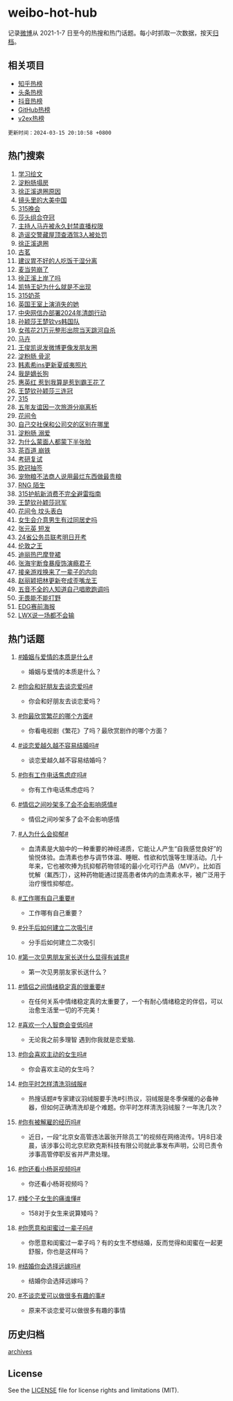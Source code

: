 # weibo-hot-hub

记录[微博](https://www.weibo.com)从 2021-1-7 日至今的热搜和热门话题。每小时抓取一次数据，按天[归档](archives)。

## 相关项目

- [知乎热榜](https://github.com/lonnyzhang423/zhihu-hot-hub)
- [头条热榜](https://github.com/lonnyzhang423/toutiao-hot-hub)
- [抖音热榜](https://github.com/lonnyzhang423/douyin-hot-hub)
- [GitHub热榜](https://github.com/lonnyzhang423/github-hot-hub)
- [v2ex热榜](https://github.com/lonnyzhang423/v2ex-hot-hub)


`更新时间：2024-03-15 20:10:58 +0800`

## 热门搜索

1. [学习绘文](https://m.weibo.cn/search?containerid=100103type%3D1%26t%3D10%26q%3D%23%E5%AD%A6%E4%B9%A0%E7%BB%98%E6%96%87%23&stream_entry_id=51&isnewpage=1&extparam=seat%3D1%26stream_entry_id%3D51%26dgr%3D0%26c_type%3D51%26filter_type%3Drealtimehot%26pos%3D0%26cate%3D10103%26q%3D%2523%25E5%25AD%25A6%25E4%25B9%25A0%25E7%25BB%2598%25E6%2596%2587%2523%26display_time%3D1710504657%26pre_seqid%3D171050465718507468171)
1. [淀粉肠塌房](https://m.weibo.cn/search?containerid=100103type%3D1%26t%3D10%26q%3D%E6%B7%80%E7%B2%89%E8%82%A0%E5%A1%8C%E6%88%BF&stream_entry_id=31&isnewpage=1&extparam=seat%3D1%26flag%3D4%26dgr%3D0%26filter_type%3Drealtimehot%26pos%3D0%26stream_entry_id%3D31%26lcate%3D5001%26realpos%3D1%26c_type%3D31%26band_rank%3D1%26cate%3D5001%26q%3D%25E6%25B7%2580%25E7%25B2%2589%25E8%2582%25A0%25E5%25A1%258C%25E6%2588%25BF%26display_time%3D1710504657%26pre_seqid%3D171050465718507468171)
1. [徐正溪退圈原因](https://m.weibo.cn/search?containerid=100103type%3D1%26t%3D10%26q%3D%23%E5%BE%90%E6%AD%A3%E6%BA%AA%E9%80%80%E5%9C%88%E5%8E%9F%E5%9B%A0%23&stream_entry_id=31&isnewpage=1&extparam=seat%3D1%26flag%3D2%26dgr%3D0%26filter_type%3Drealtimehot%26pos%3D1%26stream_entry_id%3D31%26lcate%3D5001%26realpos%3D2%26c_type%3D31%26band_rank%3D2%26cate%3D5001%26q%3D%2523%25E5%25BE%2590%25E6%25AD%25A3%25E6%25BA%25AA%25E9%2580%2580%25E5%259C%2588%25E5%258E%259F%25E5%259B%25A0%2523%26display_time%3D1710504657%26pre_seqid%3D171050465718507468171)
1. [镜头里的大美中国](https://m.weibo.cn/search?containerid=100103type%3D1%26t%3D10%26q%3D%23%E9%95%9C%E5%A4%B4%E9%87%8C%E7%9A%84%E5%A4%A7%E7%BE%8E%E4%B8%AD%E5%9B%BD%23&stream_entry_id=31&isnewpage=1&extparam=seat%3D1%26flag%3D32768%26dgr%3D0%26filter_type%3Drealtimehot%26pos%3D2%26stream_entry_id%3D31%26lcate%3D5001%26realpos%3D3%26c_type%3D31%26band_rank%3D3%26cate%3D5001%26q%3D%2523%25E9%2595%259C%25E5%25A4%25B4%25E9%2587%258C%25E7%259A%2584%25E5%25A4%25A7%25E7%25BE%258E%25E4%25B8%25AD%25E5%259B%25BD%2523%26display_time%3D1710504657%26pre_seqid%3D171050465718507468171)
1. [315晚会](https://m.weibo.cn/search?containerid=100103type%3D1%26t%3D10%26q%3D315%E6%99%9A%E4%BC%9A&stream_entry_id=31&isnewpage=1&extparam=seat%3D1%26flag%3D1%26dgr%3D0%26filter_type%3Drealtimehot%26pos%3D3%26stream_entry_id%3D31%26lcate%3D5001%26realpos%3D4%26c_type%3D31%26band_rank%3D4%26cate%3D5001%26q%3D315%25E6%2599%259A%25E4%25BC%259A%26display_time%3D1710504657%26pre_seqid%3D171050465718507468171)
1. [莎头组合夺冠](https://m.weibo.cn/search?containerid=100103type%3D1%26t%3D10%26q%3D%23%E8%8E%8E%E5%A4%B4%E7%BB%84%E5%90%88%E5%A4%BA%E5%86%A0%23&stream_entry_id=31&isnewpage=1&extparam=seat%3D1%26flag%3D1%26dgr%3D0%26filter_type%3Drealtimehot%26pos%3D4%26stream_entry_id%3D31%26lcate%3D5001%26realpos%3D5%26c_type%3D31%26band_rank%3D5%26cate%3D5001%26q%3D%2523%25E8%258E%258E%25E5%25A4%25B4%25E7%25BB%2584%25E5%2590%2588%25E5%25A4%25BA%25E5%2586%25A0%2523%26display_time%3D1710504657%26pre_seqid%3D171050465718507468171)
1. [主持人马卉被永久封禁直播权限](https://m.weibo.cn/search?containerid=100103type%3D1%26t%3D10%26q%3D%23%E4%B8%BB%E6%8C%81%E4%BA%BA%E9%A9%AC%E5%8D%89%E8%A2%AB%E6%B0%B8%E4%B9%85%E5%B0%81%E7%A6%81%E7%9B%B4%E6%92%AD%E6%9D%83%E9%99%90%23&stream_entry_id=31&isnewpage=1&extparam=seat%3D1%26flag%3D2%26dgr%3D0%26filter_type%3Drealtimehot%26pos%3D5%26stream_entry_id%3D31%26lcate%3D5001%26realpos%3D6%26c_type%3D31%26band_rank%3D6%26cate%3D5001%26q%3D%2523%25E4%25B8%25BB%25E6%258C%2581%25E4%25BA%25BA%25E9%25A9%25AC%25E5%258D%2589%25E8%25A2%25AB%25E6%25B0%25B8%25E4%25B9%2585%25E5%25B0%2581%25E7%25A6%2581%25E7%259B%25B4%25E6%2592%25AD%25E6%259D%2583%25E9%2599%2590%2523%26display_time%3D1710504657%26pre_seqid%3D171050465718507468171)
1. [造谣交警藏屋顶查酒驾3人被处罚](https://m.weibo.cn/search?containerid=100103type%3D1%26t%3D10%26q%3D%23%E9%80%A0%E8%B0%A3%E4%BA%A4%E8%AD%A6%E8%97%8F%E5%B1%8B%E9%A1%B6%E6%9F%A5%E9%85%92%E9%A9%BE3%E4%BA%BA%E8%A2%AB%E5%A4%84%E7%BD%9A%23&stream_entry_id=31&isnewpage=1&extparam=seat%3D1%26dgr%3D0%26filter_type%3Drealtimehot%26adid%3D227127%26pos%3D6%26stream_entry_id%3D31%26is_ad_pos%3D1%26lcate%3D5001%26c_type%3D31%26band_rank%3D7%26cate%3D5001%26q%3D%2523%25E9%2580%25A0%25E8%25B0%25A3%25E4%25BA%25A4%25E8%25AD%25A6%25E8%2597%258F%25E5%25B1%258B%25E9%25A1%25B6%25E6%259F%25A5%25E9%2585%2592%25E9%25A9%25BE3%25E4%25BA%25BA%25E8%25A2%25AB%25E5%25A4%2584%25E7%25BD%259A%2523%26display_time%3D1710504657%26pre_seqid%3D171050465718507468171)
1. [徐正溪退圈](https://m.weibo.cn/search?containerid=100103type%3D1%26t%3D10%26q%3D%23%E5%BE%90%E6%AD%A3%E6%BA%AA%E9%80%80%E5%9C%88%23&stream_entry_id=31&isnewpage=1&extparam=seat%3D1%26flag%3D16%26dgr%3D0%26filter_type%3Drealtimehot%26pos%3D7%26stream_entry_id%3D31%26lcate%3D5001%26realpos%3D7%26c_type%3D31%26band_rank%3D7%26cate%3D5001%26q%3D%2523%25E5%25BE%2590%25E6%25AD%25A3%25E6%25BA%25AA%25E9%2580%2580%25E5%259C%2588%2523%26display_time%3D1710504657%26pre_seqid%3D171050465718507468171)
1. [古茗](https://m.weibo.cn/search?containerid=100103type%3D1%26t%3D10%26q%3D%E5%8F%A4%E8%8C%97&stream_entry_id=31&isnewpage=1&extparam=seat%3D1%26flag%3D1%26dgr%3D0%26filter_type%3Drealtimehot%26pos%3D8%26stream_entry_id%3D31%26lcate%3D5001%26realpos%3D8%26c_type%3D31%26band_rank%3D8%26cate%3D5001%26q%3D%25E5%258F%25A4%25E8%258C%2597%26display_time%3D1710504657%26pre_seqid%3D171050465718507468171)
1. [建议胃不好的人吃饭干湿分离](https://m.weibo.cn/search?containerid=100103type%3D1%26t%3D10%26q%3D%23%E5%BB%BA%E8%AE%AE%E8%83%83%E4%B8%8D%E5%A5%BD%E7%9A%84%E4%BA%BA%E5%90%83%E9%A5%AD%E5%B9%B2%E6%B9%BF%E5%88%86%E7%A6%BB%23&stream_entry_id=31&isnewpage=1&extparam=seat%3D1%26flag%3D0%26dgr%3D0%26filter_type%3Drealtimehot%26pos%3D9%26stream_entry_id%3D31%26lcate%3D5001%26realpos%3D9%26c_type%3D31%26band_rank%3D9%26cate%3D5001%26q%3D%2523%25E5%25BB%25BA%25E8%25AE%25AE%25E8%2583%2583%25E4%25B8%258D%25E5%25A5%25BD%25E7%259A%2584%25E4%25BA%25BA%25E5%2590%2583%25E9%25A5%25AD%25E5%25B9%25B2%25E6%25B9%25BF%25E5%2588%2586%25E7%25A6%25BB%2523%26display_time%3D1710504657%26pre_seqid%3D171050465718507468171)
1. [麦当劳崩了](https://m.weibo.cn/search?containerid=100103type%3D1%26t%3D10%26q%3D%E9%BA%A6%E5%BD%93%E5%8A%B3%E5%B4%A9%E4%BA%86&stream_entry_id=31&isnewpage=1&extparam=seat%3D1%26flag%3D2%26dgr%3D0%26filter_type%3Drealtimehot%26pos%3D10%26stream_entry_id%3D31%26lcate%3D5001%26realpos%3D10%26c_type%3D31%26band_rank%3D10%26cate%3D5001%26q%3D%25E9%25BA%25A6%25E5%25BD%2593%25E5%258A%25B3%25E5%25B4%25A9%25E4%25BA%2586%26display_time%3D1710504657%26pre_seqid%3D171050465718507468171)
1. [徐正溪上岸了吗](https://m.weibo.cn/search?containerid=100103type%3D1%26t%3D10%26q%3D%E5%BE%90%E6%AD%A3%E6%BA%AA%E4%B8%8A%E5%B2%B8%E4%BA%86%E5%90%97&stream_entry_id=31&isnewpage=1&extparam=seat%3D1%26flag%3D1%26dgr%3D0%26filter_type%3Drealtimehot%26pos%3D11%26stream_entry_id%3D31%26lcate%3D5001%26realpos%3D11%26c_type%3D31%26band_rank%3D11%26cate%3D5001%26q%3D%25E5%25BE%2590%25E6%25AD%25A3%25E6%25BA%25AA%25E4%25B8%258A%25E5%25B2%25B8%25E4%25BA%2586%25E5%2590%2597%26display_time%3D1710504657%26pre_seqid%3D171050465718507468171)
1. [凯特王妃为什么就是不出现](https://m.weibo.cn/search?containerid=100103type%3D1%26t%3D10%26q%3D%23%E5%87%AF%E7%89%B9%E7%8E%8B%E5%A6%83%E4%B8%BA%E4%BB%80%E4%B9%88%E5%B0%B1%E6%98%AF%E4%B8%8D%E5%87%BA%E7%8E%B0%23&stream_entry_id=31&isnewpage=1&extparam=seat%3D1%26flag%3D1%26dgr%3D0%26filter_type%3Drealtimehot%26pos%3D12%26stream_entry_id%3D31%26lcate%3D5001%26realpos%3D12%26c_type%3D31%26band_rank%3D12%26cate%3D5001%26q%3D%2523%25E5%2587%25AF%25E7%2589%25B9%25E7%258E%258B%25E5%25A6%2583%25E4%25B8%25BA%25E4%25BB%2580%25E4%25B9%2588%25E5%25B0%25B1%25E6%2598%25AF%25E4%25B8%258D%25E5%2587%25BA%25E7%258E%25B0%2523%26display_time%3D1710504657%26pre_seqid%3D171050465718507468171)
1. [315奶茶](https://m.weibo.cn/search?containerid=100103type%3D1%26t%3D10%26q%3D315%E5%A5%B6%E8%8C%B6&stream_entry_id=31&isnewpage=1&extparam=seat%3D1%26flag%3D1%26dgr%3D0%26filter_type%3Drealtimehot%26pos%3D13%26stream_entry_id%3D31%26lcate%3D5001%26realpos%3D13%26c_type%3D31%26band_rank%3D13%26cate%3D5001%26q%3D315%25E5%25A5%25B6%25E8%258C%25B6%26display_time%3D1710504657%26pre_seqid%3D171050465718507468171)
1. [英国王室上演消失的她](https://m.weibo.cn/search?containerid=100103type%3D1%26t%3D10%26q%3D%23%E8%8B%B1%E5%9B%BD%E7%8E%8B%E5%AE%A4%E4%B8%8A%E6%BC%94%E6%B6%88%E5%A4%B1%E7%9A%84%E5%A5%B9%23&stream_entry_id=31&isnewpage=1&extparam=seat%3D1%26flag%3D0%26dgr%3D0%26filter_type%3Drealtimehot%26pos%3D14%26stream_entry_id%3D31%26lcate%3D5001%26realpos%3D14%26c_type%3D31%26band_rank%3D14%26cate%3D5001%26q%3D%2523%25E8%258B%25B1%25E5%259B%25BD%25E7%258E%258B%25E5%25AE%25A4%25E4%25B8%258A%25E6%25BC%2594%25E6%25B6%2588%25E5%25A4%25B1%25E7%259A%2584%25E5%25A5%25B9%2523%26display_time%3D1710504657%26pre_seqid%3D171050465718507468171)
1. [中央网信办部署2024年清朗行动](https://m.weibo.cn/search?containerid=100103type%3D1%26t%3D10%26q%3D%23%E4%B8%AD%E5%A4%AE%E7%BD%91%E4%BF%A1%E5%8A%9E%E9%83%A8%E7%BD%B22024%E5%B9%B4%E6%B8%85%E6%9C%97%E8%A1%8C%E5%8A%A8%23&stream_entry_id=31&isnewpage=1&extparam=seat%3D1%26flag%3D0%26dgr%3D0%26filter_type%3Drealtimehot%26adid%3D227277%26pos%3D15%26stream_entry_id%3D31%26lcate%3D5001%26realpos%3D15%26c_type%3D31%26band_rank%3D15%26cate%3D5001%26q%3D%2523%25E4%25B8%25AD%25E5%25A4%25AE%25E7%25BD%2591%25E4%25BF%25A1%25E5%258A%259E%25E9%2583%25A8%25E7%25BD%25B22024%25E5%25B9%25B4%25E6%25B8%2585%25E6%259C%2597%25E8%25A1%258C%25E5%258A%25A8%2523%26display_time%3D1710504657%26pre_seqid%3D171050465718507468171)
1. [孙颖莎王楚钦vs韩国队](https://m.weibo.cn/search?containerid=100103type%3D1%26t%3D10%26q%3D%23%E5%AD%99%E9%A2%96%E8%8E%8E%E7%8E%8B%E6%A5%9A%E9%92%A6vs%E9%9F%A9%E5%9B%BD%E9%98%9F%23&stream_entry_id=31&isnewpage=1&extparam=seat%3D1%26flag%3D0%26dgr%3D0%26filter_type%3Drealtimehot%26pos%3D16%26stream_entry_id%3D31%26lcate%3D5001%26realpos%3D16%26c_type%3D31%26band_rank%3D16%26cate%3D5001%26q%3D%2523%25E5%25AD%2599%25E9%25A2%2596%25E8%258E%258E%25E7%258E%258B%25E6%25A5%259A%25E9%2592%25A6vs%25E9%259F%25A9%25E5%259B%25BD%25E9%2598%259F%2523%26display_time%3D1710504657%26pre_seqid%3D171050465718507468171)
1. [女孩花21万元整形出院当天跳河自杀](https://m.weibo.cn/search?containerid=100103type%3D1%26t%3D10%26q%3D%23%E5%A5%B3%E5%AD%A9%E8%8A%B121%E4%B8%87%E5%85%83%E6%95%B4%E5%BD%A2%E5%87%BA%E9%99%A2%E5%BD%93%E5%A4%A9%E8%B7%B3%E6%B2%B3%E8%87%AA%E6%9D%80%23&stream_entry_id=31&isnewpage=1&extparam=seat%3D1%26flag%3D0%26dgr%3D0%26filter_type%3Drealtimehot%26pos%3D17%26stream_entry_id%3D31%26lcate%3D5001%26realpos%3D17%26c_type%3D31%26band_rank%3D17%26cate%3D5001%26q%3D%2523%25E5%25A5%25B3%25E5%25AD%25A9%25E8%258A%25B121%25E4%25B8%2587%25E5%2585%2583%25E6%2595%25B4%25E5%25BD%25A2%25E5%2587%25BA%25E9%2599%25A2%25E5%25BD%2593%25E5%25A4%25A9%25E8%25B7%25B3%25E6%25B2%25B3%25E8%2587%25AA%25E6%259D%2580%2523%26display_time%3D1710504657%26pre_seqid%3D171050465718507468171)
1. [马卉](https://m.weibo.cn/search?containerid=100103type%3D1%26t%3D10%26q%3D%E9%A9%AC%E5%8D%89&stream_entry_id=31&isnewpage=1&extparam=seat%3D1%26flag%3D0%26dgr%3D0%26filter_type%3Drealtimehot%26pos%3D18%26stream_entry_id%3D31%26lcate%3D5001%26realpos%3D18%26c_type%3D31%26band_rank%3D18%26cate%3D5001%26q%3D%25E9%25A9%25AC%25E5%258D%2589%26display_time%3D1710504657%26pre_seqid%3D171050465718507468171)
1. [王俊凯说发微博更像发朋友圈](https://m.weibo.cn/search?containerid=100103type%3D1%26t%3D10%26q%3D%23%E7%8E%8B%E4%BF%8A%E5%87%AF%E8%AF%B4%E5%8F%91%E5%BE%AE%E5%8D%9A%E6%9B%B4%E5%83%8F%E5%8F%91%E6%9C%8B%E5%8F%8B%E5%9C%88%23&stream_entry_id=31&isnewpage=1&extparam=seat%3D1%26flag%3D1%26dgr%3D0%26filter_type%3Drealtimehot%26pos%3D19%26stream_entry_id%3D31%26lcate%3D5001%26realpos%3D19%26c_type%3D31%26band_rank%3D19%26cate%3D5001%26q%3D%2523%25E7%258E%258B%25E4%25BF%258A%25E5%2587%25AF%25E8%25AF%25B4%25E5%258F%2591%25E5%25BE%25AE%25E5%258D%259A%25E6%259B%25B4%25E5%2583%258F%25E5%258F%2591%25E6%259C%258B%25E5%258F%258B%25E5%259C%2588%2523%26display_time%3D1710504657%26pre_seqid%3D171050465718507468171)
1. [淀粉肠 骨泥](https://m.weibo.cn/search?containerid=100103type%3D1%26t%3D10%26q%3D%E6%B7%80%E7%B2%89%E8%82%A0+%E9%AA%A8%E6%B3%A5&stream_entry_id=31&isnewpage=1&extparam=seat%3D1%26flag%3D1%26dgr%3D0%26filter_type%3Drealtimehot%26pos%3D20%26stream_entry_id%3D31%26lcate%3D5001%26realpos%3D20%26c_type%3D31%26band_rank%3D20%26cate%3D5001%26q%3D%25E6%25B7%2580%25E7%25B2%2589%25E8%2582%25A0%2520%25E9%25AA%25A8%25E6%25B3%25A5%26display_time%3D1710504657%26pre_seqid%3D171050465718507468171)
1. [韩素希ins更新夏威夷照片](https://m.weibo.cn/search?containerid=100103type%3D1%26t%3D10%26q%3D%23%E9%9F%A9%E7%B4%A0%E5%B8%8Cins%E6%9B%B4%E6%96%B0%E5%A4%8F%E5%A8%81%E5%A4%B7%E7%85%A7%E7%89%87%23&stream_entry_id=31&isnewpage=1&extparam=seat%3D1%26flag%3D0%26dgr%3D0%26filter_type%3Drealtimehot%26pos%3D21%26stream_entry_id%3D31%26lcate%3D5001%26realpos%3D21%26c_type%3D31%26band_rank%3D21%26cate%3D5001%26q%3D%2523%25E9%259F%25A9%25E7%25B4%25A0%25E5%25B8%258Cins%25E6%259B%25B4%25E6%2596%25B0%25E5%25A4%258F%25E5%25A8%2581%25E5%25A4%25B7%25E7%2585%25A7%25E7%2589%2587%2523%26display_time%3D1710504657%26pre_seqid%3D171050465718507468171)
1. [我是嫡长狗](https://m.weibo.cn/search?containerid=100103type%3D1%26t%3D10%26q%3D%E6%88%91%E6%98%AF%E5%AB%A1%E9%95%BF%E7%8B%97&stream_entry_id=31&isnewpage=1&extparam=seat%3D1%26flag%3D1%26dgr%3D0%26filter_type%3Drealtimehot%26pos%3D22%26stream_entry_id%3D31%26lcate%3D5001%26realpos%3D22%26c_type%3D31%26band_rank%3D22%26cate%3D5001%26q%3D%25E6%2588%2591%25E6%2598%25AF%25E5%25AB%25A1%25E9%2595%25BF%25E7%258B%2597%26display_time%3D1710504657%26pre_seqid%3D171050465718507468171)
1. [惠英红 惹到我算是惹到霸王花了](https://m.weibo.cn/search?containerid=100103type%3D1%26t%3D10%26q%3D%E6%83%A0%E8%8B%B1%E7%BA%A2+%E6%83%B9%E5%88%B0%E6%88%91%E7%AE%97%E6%98%AF%E6%83%B9%E5%88%B0%E9%9C%B8%E7%8E%8B%E8%8A%B1%E4%BA%86&stream_entry_id=31&isnewpage=1&extparam=seat%3D1%26flag%3D1%26dgr%3D0%26filter_type%3Drealtimehot%26pos%3D23%26stream_entry_id%3D31%26lcate%3D5001%26realpos%3D23%26c_type%3D31%26band_rank%3D23%26cate%3D5001%26q%3D%25E6%2583%25A0%25E8%258B%25B1%25E7%25BA%25A2%2520%25E6%2583%25B9%25E5%2588%25B0%25E6%2588%2591%25E7%25AE%2597%25E6%2598%25AF%25E6%2583%25B9%25E5%2588%25B0%25E9%259C%25B8%25E7%258E%258B%25E8%258A%25B1%25E4%25BA%2586%26display_time%3D1710504657%26pre_seqid%3D171050465718507468171)
1. [王楚钦孙颖莎三连冠](https://m.weibo.cn/search?containerid=100103type%3D1%26t%3D10%26q%3D%23%E7%8E%8B%E6%A5%9A%E9%92%A6%E5%AD%99%E9%A2%96%E8%8E%8E%E4%B8%89%E8%BF%9E%E5%86%A0%23&stream_entry_id=31&isnewpage=1&extparam=seat%3D1%26flag%3D1%26dgr%3D0%26filter_type%3Drealtimehot%26pos%3D24%26stream_entry_id%3D31%26lcate%3D5001%26realpos%3D24%26c_type%3D31%26band_rank%3D24%26cate%3D5001%26q%3D%2523%25E7%258E%258B%25E6%25A5%259A%25E9%2592%25A6%25E5%25AD%2599%25E9%25A2%2596%25E8%258E%258E%25E4%25B8%2589%25E8%25BF%259E%25E5%2586%25A0%2523%26display_time%3D1710504657%26pre_seqid%3D171050465718507468171)
1. [315](https://m.weibo.cn/search?containerid=100103type%3D1%26t%3D10%26q%3D315&stream_entry_id=31&isnewpage=1&extparam=seat%3D1%26flag%3D0%26dgr%3D0%26filter_type%3Drealtimehot%26pos%3D25%26stream_entry_id%3D31%26lcate%3D5001%26realpos%3D25%26c_type%3D31%26band_rank%3D25%26cate%3D5001%26q%3D315%26display_time%3D1710504657%26pre_seqid%3D171050465718507468171)
1. [五年友谊因一次旅游分崩离析](https://m.weibo.cn/search?containerid=100103type%3D1%26t%3D10%26q%3D%23%E4%BA%94%E5%B9%B4%E5%8F%8B%E8%B0%8A%E5%9B%A0%E4%B8%80%E6%AC%A1%E6%97%85%E6%B8%B8%E5%88%86%E5%B4%A9%E7%A6%BB%E6%9E%90%23&stream_entry_id=31&isnewpage=1&extparam=seat%3D1%26flag%3D1%26dgr%3D0%26filter_type%3Drealtimehot%26pos%3D26%26stream_entry_id%3D31%26lcate%3D5001%26realpos%3D26%26c_type%3D31%26band_rank%3D26%26cate%3D5001%26q%3D%2523%25E4%25BA%2594%25E5%25B9%25B4%25E5%258F%258B%25E8%25B0%258A%25E5%259B%25A0%25E4%25B8%2580%25E6%25AC%25A1%25E6%2597%2585%25E6%25B8%25B8%25E5%2588%2586%25E5%25B4%25A9%25E7%25A6%25BB%25E6%259E%2590%2523%26display_time%3D1710504657%26pre_seqid%3D171050465718507468171)
1. [花间令](https://m.weibo.cn/search?containerid=100103type%3D1%26t%3D10%26q%3D%E8%8A%B1%E9%97%B4%E4%BB%A4&stream_entry_id=31&isnewpage=1&extparam=seat%3D1%26flag%3D1%26dgr%3D0%26filter_type%3Drealtimehot%26pos%3D27%26stream_entry_id%3D31%26lcate%3D5001%26realpos%3D27%26c_type%3D31%26band_rank%3D27%26cate%3D5001%26q%3D%25E8%258A%25B1%25E9%2597%25B4%25E4%25BB%25A4%26display_time%3D1710504657%26pre_seqid%3D171050465718507468171)
1. [自己交社保和公司交的区别在哪里](https://m.weibo.cn/search?containerid=100103type%3D1%26t%3D10%26q%3D%23%E8%87%AA%E5%B7%B1%E4%BA%A4%E7%A4%BE%E4%BF%9D%E5%92%8C%E5%85%AC%E5%8F%B8%E4%BA%A4%E7%9A%84%E5%8C%BA%E5%88%AB%E5%9C%A8%E5%93%AA%E9%87%8C%23&stream_entry_id=31&isnewpage=1&extparam=seat%3D1%26flag%3D0%26dgr%3D0%26filter_type%3Drealtimehot%26pos%3D28%26stream_entry_id%3D31%26lcate%3D5001%26realpos%3D28%26c_type%3D31%26band_rank%3D28%26cate%3D5001%26q%3D%2523%25E8%2587%25AA%25E5%25B7%25B1%25E4%25BA%25A4%25E7%25A4%25BE%25E4%25BF%259D%25E5%2592%258C%25E5%2585%25AC%25E5%258F%25B8%25E4%25BA%25A4%25E7%259A%2584%25E5%258C%25BA%25E5%2588%25AB%25E5%259C%25A8%25E5%2593%25AA%25E9%2587%258C%2523%26display_time%3D1710504657%26pre_seqid%3D171050465718507468171)
1. [淀粉肠 溺爱](https://m.weibo.cn/search?containerid=100103type%3D1%26t%3D10%26q%3D%E6%B7%80%E7%B2%89%E8%82%A0+%E6%BA%BA%E7%88%B1&stream_entry_id=31&isnewpage=1&extparam=seat%3D1%26flag%3D1%26dgr%3D0%26filter_type%3Drealtimehot%26pos%3D29%26stream_entry_id%3D31%26lcate%3D5001%26realpos%3D29%26c_type%3D31%26band_rank%3D29%26cate%3D5001%26q%3D%25E6%25B7%2580%25E7%25B2%2589%25E8%2582%25A0%2520%25E6%25BA%25BA%25E7%2588%25B1%26display_time%3D1710504657%26pre_seqid%3D171050465718507468171)
1. [为什么蒙面人都蒙下半张脸](https://m.weibo.cn/search?containerid=100103type%3D1%26t%3D10%26q%3D%23%E4%B8%BA%E4%BB%80%E4%B9%88%E8%92%99%E9%9D%A2%E4%BA%BA%E9%83%BD%E8%92%99%E4%B8%8B%E5%8D%8A%E5%BC%A0%E8%84%B8%23&stream_entry_id=31&isnewpage=1&extparam=seat%3D1%26flag%3D1%26dgr%3D0%26filter_type%3Drealtimehot%26pos%3D30%26stream_entry_id%3D31%26lcate%3D5001%26realpos%3D30%26c_type%3D31%26band_rank%3D30%26cate%3D5001%26q%3D%2523%25E4%25B8%25BA%25E4%25BB%2580%25E4%25B9%2588%25E8%2592%2599%25E9%259D%25A2%25E4%25BA%25BA%25E9%2583%25BD%25E8%2592%2599%25E4%25B8%258B%25E5%258D%258A%25E5%25BC%25A0%25E8%2584%25B8%2523%26display_time%3D1710504657%26pre_seqid%3D171050465718507468171)
1. [茶百道 崩铁](https://m.weibo.cn/search?containerid=100103type%3D1%26t%3D10%26q%3D%E8%8C%B6%E7%99%BE%E9%81%93+%E5%B4%A9%E9%93%81&stream_entry_id=31&isnewpage=1&extparam=seat%3D1%26flag%3D0%26dgr%3D0%26filter_type%3Drealtimehot%26pos%3D31%26stream_entry_id%3D31%26lcate%3D5001%26realpos%3D31%26c_type%3D31%26band_rank%3D31%26cate%3D5001%26q%3D%25E8%258C%25B6%25E7%2599%25BE%25E9%2581%2593%2520%25E5%25B4%25A9%25E9%2593%2581%26display_time%3D1710504657%26pre_seqid%3D171050465718507468171)
1. [考研复试](https://m.weibo.cn/search?containerid=100103type%3D1%26t%3D10%26q%3D%E8%80%83%E7%A0%94%E5%A4%8D%E8%AF%95&stream_entry_id=31&isnewpage=1&extparam=seat%3D1%26flag%3D1%26dgr%3D0%26filter_type%3Drealtimehot%26pos%3D32%26stream_entry_id%3D31%26lcate%3D5001%26realpos%3D32%26c_type%3D31%26band_rank%3D32%26cate%3D5001%26q%3D%25E8%2580%2583%25E7%25A0%2594%25E5%25A4%258D%25E8%25AF%2595%26display_time%3D1710504657%26pre_seqid%3D171050465718507468171)
1. [欧冠抽签](https://m.weibo.cn/search?containerid=100103type%3D1%26t%3D10%26q%3D%E6%AC%A7%E5%86%A0%E6%8A%BD%E7%AD%BE&stream_entry_id=31&isnewpage=1&extparam=seat%3D1%26flag%3D1%26dgr%3D0%26filter_type%3Drealtimehot%26pos%3D33%26stream_entry_id%3D31%26lcate%3D5001%26realpos%3D33%26c_type%3D31%26band_rank%3D33%26cate%3D5001%26q%3D%25E6%25AC%25A7%25E5%2586%25A0%25E6%258A%25BD%25E7%25AD%25BE%26display_time%3D1710504657%26pre_seqid%3D171050465718507468171)
1. [宠物粮不法商人说用最烂东西做最贵粮](https://m.weibo.cn/search?containerid=100103type%3D1%26t%3D10%26q%3D%23%E5%AE%A0%E7%89%A9%E7%B2%AE%E4%B8%8D%E6%B3%95%E5%95%86%E4%BA%BA%E8%AF%B4%E7%94%A8%E6%9C%80%E7%83%82%E4%B8%9C%E8%A5%BF%E5%81%9A%E6%9C%80%E8%B4%B5%E7%B2%AE%23&stream_entry_id=31&isnewpage=1&extparam=seat%3D1%26flag%3D1%26dgr%3D0%26filter_type%3Drealtimehot%26pos%3D34%26stream_entry_id%3D31%26lcate%3D5001%26realpos%3D34%26c_type%3D31%26band_rank%3D34%26cate%3D5001%26q%3D%2523%25E5%25AE%25A0%25E7%2589%25A9%25E7%25B2%25AE%25E4%25B8%258D%25E6%25B3%2595%25E5%2595%2586%25E4%25BA%25BA%25E8%25AF%25B4%25E7%2594%25A8%25E6%259C%2580%25E7%2583%2582%25E4%25B8%259C%25E8%25A5%25BF%25E5%2581%259A%25E6%259C%2580%25E8%25B4%25B5%25E7%25B2%25AE%2523%26display_time%3D1710504657%26pre_seqid%3D171050465718507468171)
1. [RNG 陌生](https://m.weibo.cn/search?containerid=100103type%3D1%26t%3D10%26q%3DRNG+%E9%99%8C%E7%94%9F&stream_entry_id=31&isnewpage=1&extparam=seat%3D1%26flag%3D1%26dgr%3D0%26filter_type%3Drealtimehot%26pos%3D35%26stream_entry_id%3D31%26lcate%3D5001%26realpos%3D35%26c_type%3D31%26band_rank%3D35%26cate%3D5001%26q%3DRNG%2520%25E9%2599%258C%25E7%2594%259F%26display_time%3D1710504657%26pre_seqid%3D171050465718507468171)
1. [315护航新消费不完全避雷指南](https://m.weibo.cn/search?containerid=100103type%3D1%26t%3D10%26q%3D%23315%E6%8A%A4%E8%88%AA%E6%96%B0%E6%B6%88%E8%B4%B9%E4%B8%8D%E5%AE%8C%E5%85%A8%E9%81%BF%E9%9B%B7%E6%8C%87%E5%8D%97%23&stream_entry_id=31&isnewpage=1&extparam=seat%3D1%26flag%3D0%26dgr%3D0%26filter_type%3Drealtimehot%26pos%3D36%26stream_entry_id%3D31%26lcate%3D5001%26realpos%3D36%26c_type%3D31%26band_rank%3D36%26cate%3D5001%26q%3D%2523315%25E6%258A%25A4%25E8%2588%25AA%25E6%2596%25B0%25E6%25B6%2588%25E8%25B4%25B9%25E4%25B8%258D%25E5%25AE%258C%25E5%2585%25A8%25E9%2581%25BF%25E9%259B%25B7%25E6%258C%2587%25E5%258D%2597%2523%26display_time%3D1710504657%26pre_seqid%3D171050465718507468171)
1. [王楚钦孙颖莎冠军](https://m.weibo.cn/search?containerid=100103type%3D1%26t%3D10%26q%3D%23%E7%8E%8B%E6%A5%9A%E9%92%A6%E5%AD%99%E9%A2%96%E8%8E%8E%E5%86%A0%E5%86%9B%23&stream_entry_id=31&isnewpage=1&extparam=seat%3D1%26flag%3D1%26dgr%3D0%26filter_type%3Drealtimehot%26pos%3D37%26stream_entry_id%3D31%26lcate%3D5001%26realpos%3D37%26c_type%3D31%26band_rank%3D37%26cate%3D5001%26q%3D%2523%25E7%258E%258B%25E6%25A5%259A%25E9%2592%25A6%25E5%25AD%2599%25E9%25A2%2596%25E8%258E%258E%25E5%2586%25A0%25E5%2586%259B%2523%26display_time%3D1710504657%26pre_seqid%3D171050465718507468171)
1. [花间令 坟头表白](https://m.weibo.cn/search?containerid=100103type%3D1%26t%3D10%26q%3D%E8%8A%B1%E9%97%B4%E4%BB%A4+%E5%9D%9F%E5%A4%B4%E8%A1%A8%E7%99%BD&stream_entry_id=31&isnewpage=1&extparam=seat%3D1%26flag%3D1%26dgr%3D0%26filter_type%3Drealtimehot%26pos%3D38%26stream_entry_id%3D31%26lcate%3D5001%26realpos%3D38%26c_type%3D31%26band_rank%3D38%26cate%3D5001%26q%3D%25E8%258A%25B1%25E9%2597%25B4%25E4%25BB%25A4%2520%25E5%259D%259F%25E5%25A4%25B4%25E8%25A1%25A8%25E7%2599%25BD%26display_time%3D1710504657%26pre_seqid%3D171050465718507468171)
1. [女生会介意男生有过同居史吗](https://m.weibo.cn/search?containerid=100103type%3D1%26t%3D10%26q%3D%23%E5%A5%B3%E7%94%9F%E4%BC%9A%E4%BB%8B%E6%84%8F%E7%94%B7%E7%94%9F%E6%9C%89%E8%BF%87%E5%90%8C%E5%B1%85%E5%8F%B2%E5%90%97%23&stream_entry_id=31&isnewpage=1&extparam=seat%3D1%26flag%3D0%26dgr%3D0%26filter_type%3Drealtimehot%26pos%3D39%26stream_entry_id%3D31%26lcate%3D5001%26realpos%3D39%26c_type%3D31%26band_rank%3D39%26cate%3D5001%26q%3D%2523%25E5%25A5%25B3%25E7%2594%259F%25E4%25BC%259A%25E4%25BB%258B%25E6%2584%258F%25E7%2594%25B7%25E7%2594%259F%25E6%259C%2589%25E8%25BF%2587%25E5%2590%258C%25E5%25B1%2585%25E5%258F%25B2%25E5%2590%2597%2523%26display_time%3D1710504657%26pre_seqid%3D171050465718507468171)
1. [张元英 短发](https://m.weibo.cn/search?containerid=100103type%3D1%26t%3D10%26q%3D%E5%BC%A0%E5%85%83%E8%8B%B1+%E7%9F%AD%E5%8F%91&stream_entry_id=31&isnewpage=1&extparam=seat%3D1%26flag%3D0%26dgr%3D0%26filter_type%3Drealtimehot%26pos%3D40%26stream_entry_id%3D31%26lcate%3D5001%26realpos%3D40%26c_type%3D31%26band_rank%3D40%26cate%3D5001%26q%3D%25E5%25BC%25A0%25E5%2585%2583%25E8%258B%25B1%2520%25E7%259F%25AD%25E5%258F%2591%26display_time%3D1710504657%26pre_seqid%3D171050465718507468171)
1. [24省公务员联考明日开考](https://m.weibo.cn/search?containerid=100103type%3D1%26t%3D10%26q%3D%2324%E7%9C%81%E5%85%AC%E5%8A%A1%E5%91%98%E8%81%94%E8%80%83%E6%98%8E%E6%97%A5%E5%BC%80%E8%80%83%23&stream_entry_id=31&isnewpage=1&extparam=seat%3D1%26flag%3D0%26dgr%3D0%26filter_type%3Drealtimehot%26pos%3D41%26stream_entry_id%3D31%26lcate%3D5001%26realpos%3D41%26c_type%3D31%26band_rank%3D41%26cate%3D5001%26q%3D%252324%25E7%259C%2581%25E5%2585%25AC%25E5%258A%25A1%25E5%2591%2598%25E8%2581%2594%25E8%2580%2583%25E6%2598%258E%25E6%2597%25A5%25E5%25BC%2580%25E8%2580%2583%2523%26display_time%3D1710504657%26pre_seqid%3D171050465718507468171)
1. [伦敦之王](https://m.weibo.cn/search?containerid=100103type%3D1%26t%3D10%26q%3D%E4%BC%A6%E6%95%A6%E4%B9%8B%E7%8E%8B&stream_entry_id=31&isnewpage=1&extparam=seat%3D1%26flag%3D1%26dgr%3D0%26filter_type%3Drealtimehot%26pos%3D42%26stream_entry_id%3D31%26lcate%3D5001%26realpos%3D42%26c_type%3D31%26band_rank%3D42%26cate%3D5001%26q%3D%25E4%25BC%25A6%25E6%2595%25A6%25E4%25B9%258B%25E7%258E%258B%26display_time%3D1710504657%26pre_seqid%3D171050465718507468171)
1. [迪丽热巴摩登裙](https://m.weibo.cn/search?containerid=100103type%3D1%26t%3D10%26q%3D%23%E8%BF%AA%E4%B8%BD%E7%83%AD%E5%B7%B4%E6%91%A9%E7%99%BB%E8%A3%99%23&stream_entry_id=31&isnewpage=1&extparam=seat%3D1%26flag%3D0%26dgr%3D0%26filter_type%3Drealtimehot%26pos%3D43%26stream_entry_id%3D31%26lcate%3D5001%26realpos%3D43%26c_type%3D31%26band_rank%3D43%26cate%3D5001%26q%3D%2523%25E8%25BF%25AA%25E4%25B8%25BD%25E7%2583%25AD%25E5%25B7%25B4%25E6%2591%25A9%25E7%2599%25BB%25E8%25A3%2599%2523%26display_time%3D1710504657%26pre_seqid%3D171050465718507468171)
1. [张海宇断食暴瘦饰演瘾君子](https://m.weibo.cn/search?containerid=100103type%3D1%26t%3D10%26q%3D%E5%BC%A0%E6%B5%B7%E5%AE%87%E6%96%AD%E9%A3%9F%E6%9A%B4%E7%98%A6%E9%A5%B0%E6%BC%94%E7%98%BE%E5%90%9B%E5%AD%90&stream_entry_id=31&isnewpage=1&extparam=seat%3D1%26flag%3D1%26dgr%3D0%26filter_type%3Drealtimehot%26pos%3D44%26stream_entry_id%3D31%26lcate%3D5001%26realpos%3D44%26c_type%3D31%26band_rank%3D44%26cate%3D5001%26q%3D%25E5%25BC%25A0%25E6%25B5%25B7%25E5%25AE%2587%25E6%2596%25AD%25E9%25A3%259F%25E6%259A%25B4%25E7%2598%25A6%25E9%25A5%25B0%25E6%25BC%2594%25E7%2598%25BE%25E5%2590%259B%25E5%25AD%2590%26display_time%3D1710504657%26pre_seqid%3D171050465718507468171)
1. [接亲游戏换来了一辈子的内向](https://m.weibo.cn/search?containerid=100103type%3D1%26t%3D10%26q%3D%E6%8E%A5%E4%BA%B2%E6%B8%B8%E6%88%8F%E6%8D%A2%E6%9D%A5%E4%BA%86%E4%B8%80%E8%BE%88%E5%AD%90%E7%9A%84%E5%86%85%E5%90%91&stream_entry_id=31&isnewpage=1&extparam=seat%3D1%26flag%3D1%26dgr%3D0%26filter_type%3Drealtimehot%26pos%3D45%26stream_entry_id%3D31%26lcate%3D5001%26realpos%3D45%26c_type%3D31%26band_rank%3D45%26cate%3D5001%26q%3D%25E6%258E%25A5%25E4%25BA%25B2%25E6%25B8%25B8%25E6%2588%258F%25E6%258D%25A2%25E6%259D%25A5%25E4%25BA%2586%25E4%25B8%2580%25E8%25BE%2588%25E5%25AD%2590%25E7%259A%2584%25E5%2586%2585%25E5%2590%2591%26display_time%3D1710504657%26pre_seqid%3D171050465718507468171)
1. [赵丽颖把林更新夸成歪嘴龙王](https://m.weibo.cn/search?containerid=100103type%3D1%26t%3D10%26q%3D%E8%B5%B5%E4%B8%BD%E9%A2%96%E6%8A%8A%E6%9E%97%E6%9B%B4%E6%96%B0%E5%A4%B8%E6%88%90%E6%AD%AA%E5%98%B4%E9%BE%99%E7%8E%8B&stream_entry_id=31&isnewpage=1&extparam=seat%3D1%26flag%3D0%26dgr%3D0%26filter_type%3Drealtimehot%26pos%3D46%26stream_entry_id%3D31%26lcate%3D5001%26realpos%3D46%26c_type%3D31%26band_rank%3D46%26cate%3D5001%26q%3D%25E8%25B5%25B5%25E4%25B8%25BD%25E9%25A2%2596%25E6%258A%258A%25E6%259E%2597%25E6%259B%25B4%25E6%2596%25B0%25E5%25A4%25B8%25E6%2588%2590%25E6%25AD%25AA%25E5%2598%25B4%25E9%25BE%2599%25E7%258E%258B%26display_time%3D1710504657%26pre_seqid%3D171050465718507468171)
1. [五音不全的人知道自己唱歌跑调吗](https://m.weibo.cn/search?containerid=100103type%3D1%26t%3D10%26q%3D%E4%BA%94%E9%9F%B3%E4%B8%8D%E5%85%A8%E7%9A%84%E4%BA%BA%E7%9F%A5%E9%81%93%E8%87%AA%E5%B7%B1%E5%94%B1%E6%AD%8C%E8%B7%91%E8%B0%83%E5%90%97&stream_entry_id=31&isnewpage=1&extparam=seat%3D1%26flag%3D1%26dgr%3D0%26filter_type%3Drealtimehot%26pos%3D47%26stream_entry_id%3D31%26lcate%3D5001%26realpos%3D47%26c_type%3D31%26band_rank%3D47%26cate%3D5001%26q%3D%25E4%25BA%2594%25E9%259F%25B3%25E4%25B8%258D%25E5%2585%25A8%25E7%259A%2584%25E4%25BA%25BA%25E7%259F%25A5%25E9%2581%2593%25E8%2587%25AA%25E5%25B7%25B1%25E5%2594%25B1%25E6%25AD%258C%25E8%25B7%2591%25E8%25B0%2583%25E5%2590%2597%26display_time%3D1710504657%26pre_seqid%3D171050465718507468171)
1. [无畏能不能打野](https://m.weibo.cn/search?containerid=100103type%3D1%26t%3D10%26q%3D%E6%97%A0%E7%95%8F%E8%83%BD%E4%B8%8D%E8%83%BD%E6%89%93%E9%87%8E&stream_entry_id=31&isnewpage=1&extparam=seat%3D1%26flag%3D1%26dgr%3D0%26filter_type%3Drealtimehot%26pos%3D48%26stream_entry_id%3D31%26lcate%3D5001%26realpos%3D48%26c_type%3D31%26band_rank%3D48%26cate%3D5001%26q%3D%25E6%2597%25A0%25E7%2595%258F%25E8%2583%25BD%25E4%25B8%258D%25E8%2583%25BD%25E6%2589%2593%25E9%2587%258E%26display_time%3D1710504657%26pre_seqid%3D171050465718507468171)
1. [EDG赛前海报](https://m.weibo.cn/search?containerid=100103type%3D1%26t%3D10%26q%3DEDG%E8%B5%9B%E5%89%8D%E6%B5%B7%E6%8A%A5&stream_entry_id=31&isnewpage=1&extparam=seat%3D1%26flag%3D1%26dgr%3D0%26filter_type%3Drealtimehot%26pos%3D49%26stream_entry_id%3D31%26lcate%3D5001%26realpos%3D49%26c_type%3D31%26band_rank%3D49%26cate%3D5001%26q%3DEDG%25E8%25B5%259B%25E5%2589%258D%25E6%25B5%25B7%25E6%258A%25A5%26display_time%3D1710504657%26pre_seqid%3D171050465718507468171)
1. [LWX说一场都不会输](https://m.weibo.cn/search?containerid=100103type%3D1%26t%3D10%26q%3D%23LWX%E8%AF%B4%E4%B8%80%E5%9C%BA%E9%83%BD%E4%B8%8D%E4%BC%9A%E8%BE%93%23&stream_entry_id=31&isnewpage=1&extparam=seat%3D1%26flag%3D1%26dgr%3D0%26filter_type%3Drealtimehot%26pos%3D50%26stream_entry_id%3D31%26lcate%3D5001%26realpos%3D50%26c_type%3D31%26band_rank%3D50%26cate%3D5001%26q%3D%2523LWX%25E8%25AF%25B4%25E4%25B8%2580%25E5%259C%25BA%25E9%2583%25BD%25E4%25B8%258D%25E4%25BC%259A%25E8%25BE%2593%2523%26display_time%3D1710504657%26pre_seqid%3D171050465718507468171)

## 热门话题

1. [#婚姻与爱情的本质是什么#](https://m.weibo.cn/search?containerid=231522type%3D1%26t%3D10%26q%3D%23%E5%A9%9A%E5%A7%BB%E4%B8%8E%E7%88%B1%E6%83%85%E7%9A%84%E6%9C%AC%E8%B4%A8%E6%98%AF%E4%BB%80%E4%B9%88%23&stream_entry_id=128&isnewpage=1&extparam=seat%3D1%26dgr%3D0%26unitid%3D1704881162756%26lcate%3D5004%26c_type%3D128%26pos%3D1-0-0%26cate%3D5004%26display_time%3D1710504658%26pre_seqid%3D171050465801903275573)
    - 婚姻与爱情的本质是什么？

1. [#你会和好朋友去谈恋爱吗#](https://m.weibo.cn/search?containerid=231522type%3D1%26t%3D10%26q%3D%23%E4%BD%A0%E4%BC%9A%E5%92%8C%E5%A5%BD%E6%9C%8B%E5%8F%8B%E5%8E%BB%E8%B0%88%E6%81%8B%E7%88%B1%E5%90%97%23&stream_entry_id=128&isnewpage=1&extparam=seat%3D1%26dgr%3D0%26unitid%3D1704849959446%26lcate%3D5004%26c_type%3D128%26pos%3D1-0-1%26cate%3D5004%26display_time%3D1710504658%26pre_seqid%3D171050465801903275573)
    - 你会和好朋友去谈恋爱吗？

1. [#你最欣赏繁花的哪个方面#](https://m.weibo.cn/search?containerid=231522type%3D1%26t%3D10%26q%3D%23%E4%BD%A0%E6%9C%80%E6%AC%A3%E8%B5%8F%E7%B9%81%E8%8A%B1%E7%9A%84%E5%93%AA%E4%B8%AA%E6%96%B9%E9%9D%A2%23&stream_entry_id=128&isnewpage=1&extparam=seat%3D1%26dgr%3D0%26unitid%3D1704872158127%26lcate%3D5004%26c_type%3D128%26pos%3D1-0-2%26cate%3D5004%26display_time%3D1710504658%26pre_seqid%3D171050465801903275573)
    - 你看电视剧《繁花》了吗？最欣赏剧作的哪个方面？

1. [#谈恋爱越久越不容易结婚吗#](https://m.weibo.cn/search?containerid=231522type%3D1%26t%3D10%26q%3D%23%E8%B0%88%E6%81%8B%E7%88%B1%E8%B6%8A%E4%B9%85%E8%B6%8A%E4%B8%8D%E5%AE%B9%E6%98%93%E7%BB%93%E5%A9%9A%E5%90%97%23&stream_entry_id=128&isnewpage=1&extparam=seat%3D1%26dgr%3D0%26unitid%3D1704871559387%26lcate%3D5004%26c_type%3D128%26pos%3D1-0-3%26cate%3D5004%26display_time%3D1710504658%26pre_seqid%3D171050465801903275573)
    - 谈恋爱越久越不容易结婚吗？

1. [#你有工作电话焦虑症吗#](https://m.weibo.cn/search?containerid=231522type%3D1%26t%3D10%26q%3D%23%E4%BD%A0%E6%9C%89%E5%B7%A5%E4%BD%9C%E7%94%B5%E8%AF%9D%E7%84%A6%E8%99%91%E7%97%87%E5%90%97%23&stream_entry_id=128&isnewpage=1&extparam=seat%3D1%26dgr%3D0%26unitid%3D1704877884678%26lcate%3D5004%26c_type%3D128%26pos%3D1-0-4%26cate%3D5004%26display_time%3D1710504658%26pre_seqid%3D171050465801903275573)
    - 你有工作电话焦虑症吗？

1. [#情侣之间吵架多了会不会影响感情#](https://m.weibo.cn/search?containerid=231522type%3D1%26t%3D10%26q%3D%23%E6%83%85%E4%BE%A3%E4%B9%8B%E9%97%B4%E5%90%B5%E6%9E%B6%E5%A4%9A%E4%BA%86%E4%BC%9A%E4%B8%8D%E4%BC%9A%E5%BD%B1%E5%93%8D%E6%84%9F%E6%83%85%23&stream_entry_id=128&isnewpage=1&extparam=seat%3D1%26dgr%3D0%26unitid%3D1704792093809%26lcate%3D5004%26c_type%3D128%26pos%3D1-0-5%26cate%3D5004%26display_time%3D1710504658%26pre_seqid%3D171050465801903275573)
    - 情侣之间吵架多了会不会影响感情

1. [#人为什么会抑郁#](https://m.weibo.cn/search?containerid=231522type%3D1%26t%3D10%26q%3D%23%E4%BA%BA%E4%B8%BA%E4%BB%80%E4%B9%88%E4%BC%9A%E6%8A%91%E9%83%81%23&stream_entry_id=128&isnewpage=1&extparam=seat%3D1%26dgr%3D0%26unitid%3D1704881163792%26lcate%3D5004%26c_type%3D128%26pos%3D1-0-6%26cate%3D5004%26display_time%3D1710504658%26pre_seqid%3D171050465801903275573)
    - 血清素是大脑中的一种重要的神经递质，它能让人产生“自我感觉良好”的愉悦体验。血清素也参与调节体温、睡眠、性欲和饥饿等生理活动。几十年来，它也被吹捧为抗抑郁药物领域的最小化可行产品（MVP）。比如百忧解（氟西汀），这种药物能通过提高患者体内的血清素水平，被广泛用于治疗慢性抑郁症。

1. [#工作哪有自己重要#](https://m.weibo.cn/search?containerid=231522type%3D1%26t%3D10%26q%3D%23%E5%B7%A5%E4%BD%9C%E5%93%AA%E6%9C%89%E8%87%AA%E5%B7%B1%E9%87%8D%E8%A6%81%23&stream_entry_id=128&isnewpage=1&extparam=seat%3D1%26dgr%3D0%26unitid%3D1704949537973%26lcate%3D5004%26c_type%3D128%26pos%3D1-0-7%26cate%3D5004%26display_time%3D1710504658%26pre_seqid%3D171050465801903275573)
    - 工作哪有自己重要？

1. [#分手后如何建立二次吸引#](https://m.weibo.cn/search?containerid=231522type%3D1%26t%3D10%26q%3D%23%E5%88%86%E6%89%8B%E5%90%8E%E5%A6%82%E4%BD%95%E5%BB%BA%E7%AB%8B%E4%BA%8C%E6%AC%A1%E5%90%B8%E5%BC%95%23&stream_entry_id=128&isnewpage=1&extparam=seat%3D1%26dgr%3D0%26unitid%3D1704870666886%26lcate%3D5004%26c_type%3D128%26pos%3D1-0-8%26cate%3D5004%26display_time%3D1710504658%26pre_seqid%3D171050465801903275573)
    - 分手后如何建立二次吸引

1. [#第一次见男朋友家长送什么显得有诚意#](https://m.weibo.cn/search?containerid=231522type%3D1%26t%3D10%26q%3D%23%E7%AC%AC%E4%B8%80%E6%AC%A1%E8%A7%81%E7%94%B7%E6%9C%8B%E5%8F%8B%E5%AE%B6%E9%95%BF%E9%80%81%E4%BB%80%E4%B9%88%E6%98%BE%E5%BE%97%E6%9C%89%E8%AF%9A%E6%84%8F%23&stream_entry_id=128&isnewpage=1&extparam=seat%3D1%26dgr%3D0%26unitid%3D1704946836507%26lcate%3D5004%26c_type%3D128%26pos%3D1-0-9%26cate%3D5004%26display_time%3D1710504658%26pre_seqid%3D171050465801903275573)
    - 第一次见男朋友家长送什么？

1. [#情侣之间情绪稳定真的很重要#](https://m.weibo.cn/search?containerid=231522type%3D1%26t%3D10%26q%3D%23%E6%83%85%E4%BE%A3%E4%B9%8B%E9%97%B4%E6%83%85%E7%BB%AA%E7%A8%B3%E5%AE%9A%E7%9C%9F%E7%9A%84%E5%BE%88%E9%87%8D%E8%A6%81%23&stream_entry_id=128&isnewpage=1&extparam=seat%3D1%26dgr%3D0%26unitid%3D1704779493657%26lcate%3D5004%26c_type%3D128%26pos%3D1-0-10%26cate%3D5004%26display_time%3D1710504658%26pre_seqid%3D171050465801903275573)
    - 在任何关系中情绪稳定真的太重要了，一个有耐心情绪稳定的伴侣，可以治愈生活里一切的不完美！

1. [#喜欢一个人智商会变低吗#](https://m.weibo.cn/search?containerid=231522type%3D1%26t%3D10%26q%3D%23%E5%96%9C%E6%AC%A2%E4%B8%80%E4%B8%AA%E4%BA%BA%E6%99%BA%E5%95%86%E4%BC%9A%E5%8F%98%E4%BD%8E%E5%90%97%23&stream_entry_id=128&isnewpage=1&extparam=seat%3D1%26dgr%3D0%26unitid%3D1704783068038%26lcate%3D5004%26c_type%3D128%26pos%3D1-0-11%26cate%3D5004%26display_time%3D1710504658%26pre_seqid%3D171050465801903275573)
    - 无论我之前多理智  遇到你我就是恋爱脑.

1. [#你会喜欢主动的女生吗#](https://m.weibo.cn/search?containerid=231522type%3D1%26t%3D10%26q%3D%23%E4%BD%A0%E4%BC%9A%E5%96%9C%E6%AC%A2%E4%B8%BB%E5%8A%A8%E7%9A%84%E5%A5%B3%E7%94%9F%E5%90%97%23&stream_entry_id=128&isnewpage=1&extparam=seat%3D1%26dgr%3D0%26unitid%3D1704786077236%26lcate%3D5004%26c_type%3D128%26pos%3D1-0-12%26cate%3D5004%26display_time%3D1710504658%26pre_seqid%3D171050465801903275573)
    - 你会喜欢主动的女生吗？

1. [#你平时怎样清洗羽绒服#](https://m.weibo.cn/search?containerid=231522type%3D1%26t%3D10%26q%3D%23%E4%BD%A0%E5%B9%B3%E6%97%B6%E6%80%8E%E6%A0%B7%E6%B8%85%E6%B4%97%E7%BE%BD%E7%BB%92%E6%9C%8D%23&stream_entry_id=128&isnewpage=1&extparam=seat%3D1%26dgr%3D0%26unitid%3D1704789081364%26lcate%3D5004%26c_type%3D128%26pos%3D1-0-13%26cate%3D5004%26display_time%3D1710504658%26pre_seqid%3D171050465801903275573)
    - 热搜话题#专家建议羽绒服要手洗#引热议，羽绒服是冬季保暖的必备神器，但如何正确清洗却是个难题。你平时怎样清洗羽绒服？一年洗几次？

1. [#你有被解雇的经历吗#](https://m.weibo.cn/search?containerid=231522type%3D1%26t%3D10%26q%3D%23%E4%BD%A0%E6%9C%89%E8%A2%AB%E8%A7%A3%E9%9B%87%E7%9A%84%E7%BB%8F%E5%8E%86%E5%90%97%23&stream_entry_id=128&isnewpage=1&extparam=seat%3D1%26dgr%3D0%26unitid%3D1704794482090%26lcate%3D5004%26c_type%3D128%26pos%3D1-0-14%26cate%3D5004%26display_time%3D1710504658%26pre_seqid%3D171050465801903275573)
    - 近日，一段“北京女高管违法嚣张开除员工”的视频在网络流传。1月8日凌晨，该涉事公司北京尼欧克斯科技有限公司就此事发布声明，公司已责令涉事高管停职反省并严肃处理。

1. [#你还看小杨哥视频吗#](https://m.weibo.cn/search?containerid=231522type%3D1%26t%3D10%26q%3D%23%E4%BD%A0%E8%BF%98%E7%9C%8B%E5%B0%8F%E6%9D%A8%E5%93%A5%E8%A7%86%E9%A2%91%E5%90%97%23&stream_entry_id=128&isnewpage=1&extparam=seat%3D1%26dgr%3D0%26unitid%3D1704797193944%26lcate%3D5004%26c_type%3D128%26pos%3D1-0-15%26cate%3D5004%26display_time%3D1710504658%26pre_seqid%3D171050465801903275573)
    - 你还看小杨哥视频吗？

1. [#矮个子女生的痛谁懂#](https://m.weibo.cn/search?containerid=231522type%3D1%26t%3D10%26q%3D%23%E7%9F%AE%E4%B8%AA%E5%AD%90%E5%A5%B3%E7%94%9F%E7%9A%84%E7%97%9B%E8%B0%81%E6%87%82%23&stream_entry_id=128&isnewpage=1&extparam=seat%3D1%26dgr%3D0%26unitid%3D1704804675994%26lcate%3D5004%26c_type%3D128%26pos%3D1-0-16%26cate%3D5004%26display_time%3D1710504658%26pre_seqid%3D171050465801903275573)
    - 158对于女生来说算矮吗？

1. [#你愿意和闺蜜过一辈子吗#](https://m.weibo.cn/search?containerid=231522type%3D1%26t%3D10%26q%3D%23%E4%BD%A0%E6%84%BF%E6%84%8F%E5%92%8C%E9%97%BA%E8%9C%9C%E8%BF%87%E4%B8%80%E8%BE%88%E5%AD%90%E5%90%97%23&stream_entry_id=128&isnewpage=1&extparam=seat%3D1%26dgr%3D0%26unitid%3D1704875757520%26lcate%3D5004%26c_type%3D128%26pos%3D1-0-17%26cate%3D5004%26display_time%3D1710504658%26pre_seqid%3D171050465801903275573)
    - 你愿意和闺蜜过一辈子吗？有的女生不想结婚，反而觉得和闺蜜在一起更舒服，你也是这样吗？

1. [#结婚你会选择远嫁吗#](https://m.weibo.cn/search?containerid=231522type%3D1%26t%3D10%26q%3D%23%E7%BB%93%E5%A9%9A%E4%BD%A0%E4%BC%9A%E9%80%89%E6%8B%A9%E8%BF%9C%E5%AB%81%E5%90%97%23&stream_entry_id=128&isnewpage=1&extparam=seat%3D1%26dgr%3D0%26unitid%3D1704870361894%26lcate%3D5004%26c_type%3D128%26pos%3D1-0-18%26cate%3D5004%26display_time%3D1710504658%26pre_seqid%3D171050465801903275573)
    - 结婚你会选择远嫁吗？

1. [#不谈恋爱可以做很多有趣的事#](https://m.weibo.cn/search?containerid=231522type%3D1%26t%3D10%26q%3D%23%E4%B8%8D%E8%B0%88%E6%81%8B%E7%88%B1%E5%8F%AF%E4%BB%A5%E5%81%9A%E5%BE%88%E5%A4%9A%E6%9C%89%E8%B6%A3%E7%9A%84%E4%BA%8B%23&stream_entry_id=128&isnewpage=1&extparam=seat%3D1%26dgr%3D0%26unitid%3D1704865280259%26lcate%3D5004%26c_type%3D128%26pos%3D1-0-19%26cate%3D5004%26display_time%3D1710504658%26pre_seqid%3D171050465801903275573)
    - 原来不谈恋爱可以做很多有趣的事情


## 历史归档

[archives](archives)

## License

See the [LICENSE](LICENSE) file for license rights and limitations (MIT).
